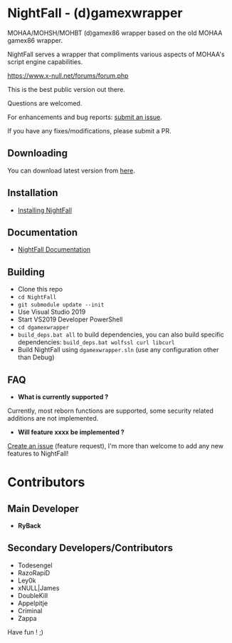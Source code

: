 

# NightFall - (d)gamexwrapper
MOHAA/MOHSH/MOHBT (d)gamex86 wrapper based on the old MOHAA gamex86 wrapper.

NightFall serves a wrapper that compliments various aspects of MOHAA's script engine capabilities.

https://www.x-null.net/forums/forum.php

This is the best public version out there.

Questions are welcomed.

For enhancements and bug reports: [submit an issue](https://github.com/mohabhassan/NightFall/issues).

If you have any fixes/modifications, please submit a PR.

## Downloading
You can download latest version from [here](https://github.com/mohabhassan/NightFall/releases).

## Installation
 - [Installing NightFall](docs/installing.md)

## Documentation

 - [NightFall Documentation](docs/readme.md)

## Building
 - Clone this repo
 - `cd NightFall`
 - `git submodule update --init`
 - Use Visual Studio 2019
 - Start VS2019 Developer PowerShell
 - `cd dgamexwrapper`
 - `build_deps.bat all` to build dependencies, you can also build specific dependencies: `build_deps.bat wolfssl curl libcurl`
 - Build NightFall using `dgamexwrapper.sln` (use any configuration other than Debug)
 
 
## FAQ

 - **What is currently supported ?**
 
 Currently, most reborn functions are supported, some security related additions are not implemented.
 
 - **Will feature xxxx be implemented ?**
 
 [Create an issue](https://github.com/mohabhassan/NightFall/issues) (feature request), I'm more than welcome to add any new features to NightFall!
 
# Contributors
## Main Developer
 - **RyBack**
 
## Secondary Developers/Contributors
 - Todesengel
 - RazoRapiD
 - Ley0k
 - xNULL|James
 - DoubleKill
 - Appelpitje
 - Criminal
 - Zappa

Have fun ! ;)

